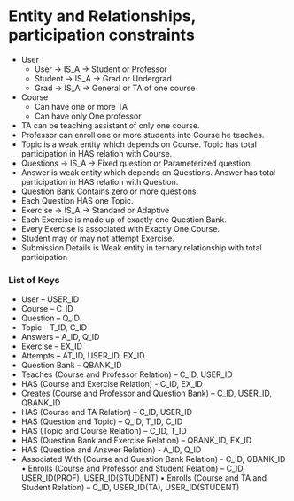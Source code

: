 # Entity and Relationships, participation constraints

- User
  - User -> IS_A -> Student or Professor
  - Student -> IS_A -> Grad or Undergrad
  - Grad -> IS_A -> General or TA of one course
- Course
  - Can have one or more TA
  - Can have only One professor
- TA can be teaching assistant of only one course.
- Professor can enroll one or more students into Course he teaches.
- Topic is a weak entity which depends on Course. Topic has total participation in HAS relation with Course.
- Questions -> IS_A -> Fixed question or Parameterized question.
- Answer is weak entity which depends on Questions. Answer has total participation in HAS relation with Question.
- Question Bank Contains zero or more questions.
- Each Question HAS one Topic.
- Exercise -> IS_A -> Standard or Adaptive
- Each Exercise is made up of exactly one Question Bank.
- Every Exercise is associated with Exactly One Course.
- Student may or may not attempt Exercise.
- Submission Details is Weak entity in ternary relationship with total participation

### List of Keys
  - User – USER_ID
  - Course – C_ID
  - Question – Q_ID
  - Topic – T_ID, C_ID
  - Answers – A_ID, Q_ID
  - Exercise – EX_ID
  - Attempts – AT_ID, USER_ID, EX_ID
  - Question Bank – QBANK_ID
  - Teaches (Course and Professor Relation) – C_ID, USER_ID
  - HAS (Course and Exercise Relation) - C_ID, EX_ID
  - Creates (Course and Professor and Question Bank) – C_ID, USER_ID, QBANK_ID
  - HAS (Course and TA Relation) – C_ID, USER_ID
  - HAS (Question and Topic) – Q_ID, T_ID, C_ID
  - HAS (Topic and Course Relation) – C_ID, T_ID
  - HAS (Question Bank and Exercise Relation) – QBANK_ID, EX_ID
  - HAS (Question and Answer Relation) - A_ID, Q_ID
  - Associated With (Course and Question Bank Relation) - C_ID, QBANK_ID
• Enrolls (Course and Professor and Student Relation) – C_ID, USER_ID(PROF), USER_ID(STUDENT)
• Enrolls (Course and TA and Student Relation) – C_ID, USER_ID(TA), USER_ID(STUDENT)
  
